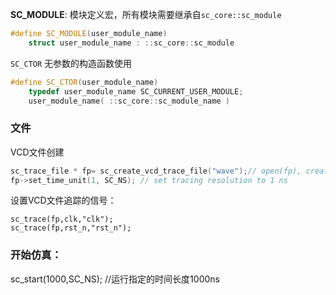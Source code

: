 **SC_MODULE**:
模块定义宏，所有模块需要继承自`sc_core::sc_module`
```c++
#define SC_MODULE(user_module_name)                                           \
    struct user_module_name : ::sc_core::sc_module
```

`SC_CTOR`
无参数的构造函数使用
```c++
#define SC_CTOR(user_module_name)                                             \
    typedef user_module_name SC_CURRENT_USER_MODULE;                          \
    user_module_name( ::sc_core::sc_module_name )
```

### 文件
VCD文件创建
```c++
sc_trace_file * fp= sc_create_vcd_trace_file("wave");// open(fp), create wave.vcd file
fp->set_time_unit(1, SC_NS); // set tracing resolution to 1 ns
```
设置VCD文件追踪的信号：
```
sc_trace(fp,clk,"clk");
sc_trace(fp,rst_n,"rst_n");
```

### 开始仿真：

sc_start(1000,SC_NS); //运行指定的时间长度1000ns